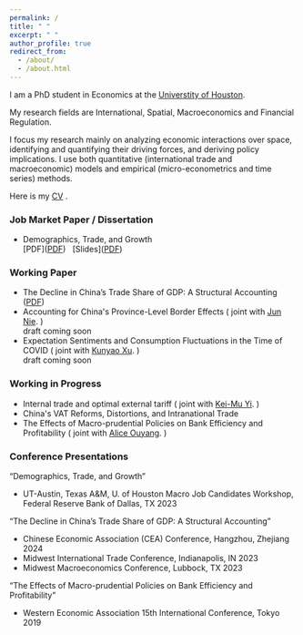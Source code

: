```yaml
---
permalink: /
title: " "
excerpt: " "
author_profile: true
redirect_from:
  - /about/
  - /about.html
---
```


I am a PhD student in Economics at the [Universtity of Houston](https://www.uh.edu/class/economics/).  

My research fields are International, Spatial, Macroeconomics and Financial Regulation. 

I focus my research mainly on analyzing economic interactions over space, identifying and quantifying their driving forces, and deriving policy implications. I use both quantitative (international trade and macroeconomic) models and empirical (micro-econometrics and time series) methods.

Here is my <a href="/files/YANGPEI_cv__Copy_.pdf">CV</a>  .

### Job Market Paper / Dissertation
- Demographics, Trade, and Growth   
 [PDF](<a href="/files/JMP.pdf">PDF</a>) &nbsp; [Slides](<a href="/files/JMPslides.pdf">PDF</a>)
 
### Working Paper
- The Decline in China’s Trade Share of GDP: A Structural Accounting (<a href="/files/2024TD1_5.pdf">PDF</a>)
- Accounting for China's Province-Level Border Effects ( joint with [Jun Nie](https://www.junnie27.com/). )    <br>
  draft coming soon
- Expectation Sentiments and Consumption Fluctuations in the Time of COVID ( joint with [Kunyao Xu](https://www.linkedin.com/in/richard-xu-econ/). )    <br>
  draft coming soon
  
### Working in Progress 
- Internal trade and optimal external tariff ( joint with [Kei-Mu Yi](https://sites.google.com/site/yikeimu2/home). )    <br>
- China's VAT Reforms, Distortions, and Intranational Trade   <br>
- The Effects of Macro-prudential Policies on Bank Efficiency and Profitability  ( joint with [Alice Ouyang](https://scholar.google.com/citations?user=Db1HU5kAAAAJ&hl=zh-CN). )    <br>
  

### Conference Presentations
“Demographics, Trade, and Growth”
- UT-Austin, Texas A&M, U. of Houston Macro Job Candidates Workshop, Federal Reserve Bank of Dallas, TX 2023
  
“The Decline in China’s Trade Share of GDP: A Structural Accounting”
- Chinese Economic Association (CEA) Conference, Hangzhou, Zhejiang 2024
- Midwest International Trade Conference, Indianapolis, IN 2023
- Midwest Macroeconomics Conference, Lubbock, TX 2023
  
“The Effects of Macro-prudential Policies on Bank Efficiency and Profitability”
- Western Economic Association 15th International Conference, Tokyo 2019

 
<!-- ---
permalink: /markdown/
title: "Markdown"
author_profile: true
redirect_from:
  - /md/
  - /markdown.html
---
<audio controls>
  <source src="/files/liangjian.mp3" type="audio/mp3">
</audio>

<iframe frameborder="no" border="0" marginwidth="0" marginheight="0" width=330 height=86 src="//music.163.com/outchain/player?type=2&id=1383271884&auto=1&height=66"></iframe>

## Locations of key files/directories
* and  <a href="/files/YANGPEI_RS.pdf">Research Statement</a>. 
* Basic config options: _config.yml
* Top navigation bar config: _data/navigation.yml
* Single pages: _pages/
* Collections of pages are .md or .html files in:
  * _projects/
  * _publications/
  * _teaching/
* Footer: _includes/footer.html
* Static files (like PDFs): /files/
* Profile image (can set in _config.yml): images/profile.png

## Tips and hints

* Name a file ".md" to have it render in markdown, name it ".html" to render in HTML.
* Go to the [commit list](https://github.com/academicpages/academicpages.github.io/commits/master) (on your repo) to find the last version Github built with Jekyll.
  * Green check: successful build
  * Orange circle: building
  * Red X: error
  * No icon: not built

## Resources
 * [Liquid syntax guide](https://shopify.github.io/liquid/tags/control-flow/)

## Markdown guide

### Header three

#### Header four

##### Header five

###### Header six

## Blockquotes

Single line blockquote:

> Quotes are cool.

## Tables

### Table 1

| Entry            | Item   |                                                              |
| --------         | ------ | ------------------------------------------------------------ |
| [John Doe](#)    | 2016   | Description of the item in the list                          |
| [Jane Doe](#)    | 2019   | Description of the item in the list                          |
| [Doe Doe](#)     | 2022   | Description of the item in the list                          |

### Table 2

| Header1 | Header2 | Header3 |
|:--------|:-------:|--------:|
| cell1   | cell2   | cell3   |
| cell4   | cell5   | cell6   |
|-----------------------------|
| cell1   | cell2   | cell3   |
| cell4   | cell5   | cell6   |
|=============================|
| Foot1   | Foot2   | Foot3   |

## Definition Lists

Definition List Title
:   Definition list division.

Startup
:   A startup company or startup is a company or temporary organization designed to search for a repeatable and scalable business model.

#dowork
:   Coined by Rob Dyrdek and his personal body guard Christopher "Big Black" Boykins, "Do Work" works as a self motivator, to motivating your friends.

Do It Live
:   I'll let Bill O'Reilly [explain](https://www.youtube.com/watch?v=O_HyZ5aW76c "We'll Do It Live") this one.

## Unordered Lists (Nested)

  * List item one
      * List item one
          * List item one
          * List item two
          * List item three
          * List item four
      * List item two
      * List item three
      * List item four
  * List item two
  * List item three
  * List item four

## Ordered List (Nested)

  1. List item one
      1. List item one
          1. List item one
          2. List item two
          3. List item three
          4. List item four
      2. List item two
      3. List item three
      4. List item four
  2. List item two
  3. List item three
  4. List item four

## Buttons

Make any link standout more when applying the `.btn` class.

## Notices

**Watch out!** You can also add notices by appending `{: .notice}` to a paragraph.
{: .notice}

## HTML Tags

### Address Tag

<address>
  1 Infinite Loop<br /> Cupertino, CA 95014<br /> United States
</address>

### Anchor Tag (aka. Link)

This is an example of a [link](http://github.com "Github").

### Abbreviation Tag

The abbreviation CSS stands for "Cascading Style Sheets".

*[CSS]: Cascading Style Sheets

### Cite Tag

"Code is poetry." ---<cite>Automattic</cite>

### Code Tag

You will learn later on in these tests that `word-wrap: break-word;` will be your best friend.

### Strike Tag

This tag will let you <strike>strikeout text</strike>.

### Emphasize Tag

The emphasize tag should _italicize_ text.

### Insert Tag

This tag should denote <ins>inserted</ins> text.

### Keyboard Tag

This scarcely known tag emulates <kbd>keyboard text</kbd>, which is usually styled like the `<code>` tag.

### Preformatted Tag

This tag styles large blocks of code.

<pre>
.post-title {
  margin: 0 0 5px;
  font-weight: bold;
  font-size: 38px;
  line-height: 1.2;
  and here's a line of some really, really, really, really long text, just to see how the PRE tag handles it and to find out how it overflows;
}
</pre>

### Quote Tag

<q>Developers, developers, developers&#8230;</q> &#8211;Steve Ballmer

### Strong Tag

This tag shows **bold text**.

### Subscript Tag

Getting our science styling on with H<sub>2</sub>O, which should push the "2" down.

### Superscript Tag

Still sticking with science and Isaac Newton's E = MC<sup>2</sup>, which should lift the 2 up.

### Variable Tag

This allows you to denote <var>variables</var>. -->
